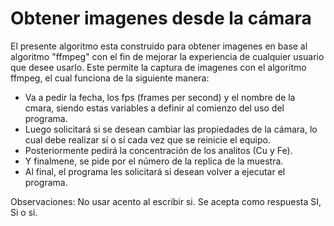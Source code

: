 # Obtener imagenes desde la cámara

El presente algoritmo esta construido para obtener imagenes en base al algoritmo "ffmpeg" con el fin de mejorar la experiencia de cualquier usuario que desee usarlo. Este permite la captura de imagenes con el algoritmo ffmpeg, el cual funciona de la siguiente manera:
- Va a pedir la fecha, los fps (frames per second) y el nombre de la cmara, siendo estas variables a definir al comienzo del uso del programa.
- Luego solicitará si se desean cambiar las propiedades de la cámara, lo cual debe realizar sí o sí cada vez que se reinicie el equipo.
- Posteriormente pedirá la concentración de los analitos (Cu y Fe).
- Y finalmene, se pide por el número de la replica de la muestra.
- Al final, el programa les solicitará si desean volver a ejecutar el programa.

Observaciones: No usar acento al escribir si. Se acepta como respuesta SI, Si o si.